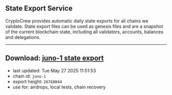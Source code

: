 ## State Export Service
CryptoCrew provides automatic daily state exports for all chains we validate. State export files can be used as genesis files and are a snapshot of the current blockchain state, including all validators, accounts, balances and delegations.

---
**Download: [juno-1 state export](https://dl-eu2.ccvalidators.com/SERVICE/juno/juno-1_export_26768044.json)**
---

- last updated: Tue May 27 2025 11:51:53
- chain id: `juno-1`
- export height: `26768044`
- use for: airdrops, local tests, chain recovery
